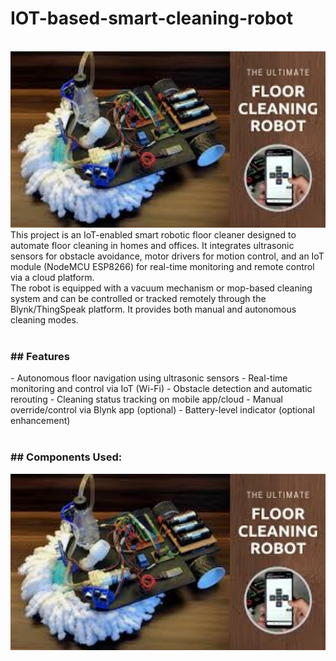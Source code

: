 # IOT-based-smart-cleaning-robot
<br>
<img src="https://github.com/akankshapingale1407/IOT-based-smart-cleaning-robot/blob/main/smart%20robot.jpg" width="1000"/>
<br>
This project is an IoT-enabled smart robotic floor cleaner designed to automate floor cleaning in homes and offices. It integrates ultrasonic sensors for obstacle avoidance, motor drivers for motion control, and an IoT module (NodeMCU ESP8266) for real-time monitoring and remote control via a cloud platform.
<br>
The robot is equipped with a vacuum mechanism or mop-based cleaning system and can be controlled or tracked remotely through the Blynk/ThingSpeak platform. It provides both manual and autonomous cleaning modes.
<br><br>
<h3>## Features</h3>
- Autonomous floor navigation using ultrasonic sensors
- Real-time monitoring and control via IoT (Wi-Fi)
- Obstacle detection and automatic rerouting
- Cleaning status tracking on mobile app/cloud
- Manual override/control via Blynk app (optional)
- Battery-level indicator (optional enhancement)
<br><br>
<h3>## Components Used:</h3>
<img src="https://github.com/akankshapingale1407/IOT-based-smart-cleaning-robot/blob/main/smart%20robot.jpg" width="1000"/>
